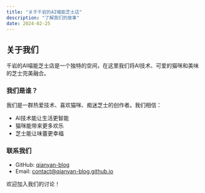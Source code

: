 ```yaml
---
title: "关于千岩的AI喵能芝士店"
description: "了解我们的故事"
date: 2024-02-25
---
```


## 关于我们

千岩的AI喵能芝士店是一个独特的空间，在这里我们将AI技术、可爱的猫咪和美味的芝士完美融合。

### 我们是谁？

我们是一群热爱技术、喜欢猫咪、痴迷芝士的创作者。我们相信：
- AI技术能让生活更智能
- 猫咪能带来更多欢乐
- 芝士能让味蕾更幸福

### 联系我们

- GitHub: [qianyan-blog](https://github.com/qianyan-blog)
- Email: contact@qianyan-blog.github.io

欢迎加入我们的讨论！ 